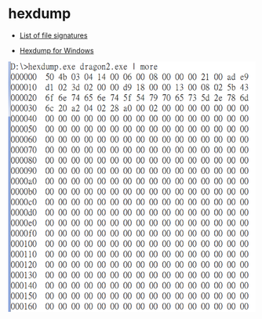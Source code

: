 
# hexdump
- [List of file signatures](https://en.wikipedia.org/wiki/List_of_file_signatures)

- [Hexdump for Windows](https://www.di-mgt.com.au/hexdump-for-windows.html)

![hexdump.png](hexdump.png)
